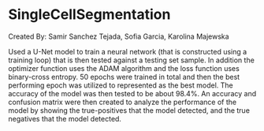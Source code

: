 # SingleCellSegmentation
Created By: Samir Sanchez Tejada, Sofia Garcia, Karolina Majewska 

Used a U-Net model to train a neural network (that is constructed using a training loop) that is then tested against a testing set sample.
In addition the optimizer function uses the ADAM algorithm and the loss function uses binary-cross entropy. 50 epochs were trained in total 
and then the best performing epoch was utilized to represented as the best model. The accuracy of the model was then tested to be about 98.4%. 
An accuracy and confusion matrix were then created to analyze the performance of the model by showing the true-positives that the model detected,
and the true negatives that the model detected.
